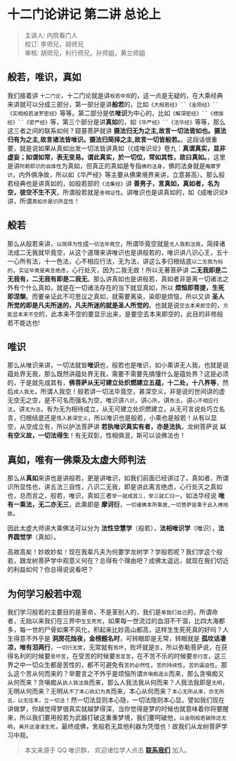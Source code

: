 # 十二门论讲记 第二讲 总论上

> 主讲人: 内院看门人 <br />
> 校订: 李师兄，胡师兄 <br />
> 审核: 胡师兄，利行师兄，孙师姐，黄兰师姐 <br />

## 般若，唯识，真如

我们接着讲 `十二门论`，十二门论就是讲`般若中观`的，这一点是无疑的，在大乘经典来讲就可以分成三部分，第一部分是讲**般若**的，比如`《大般若经》``《金刚经》``《实相般若波罗密经》`等等。第二部分是依**唯识**为中心的，比如`《解深密经》``《楞伽经》``《密严经》`等，第三个部分是讲**真如**的，如`《华严经》``《法华经》`等等，那么这三者之间的联系如何？窥基菩萨就讲 **摄法归无为之主,故言一切法皆如也。摄法归有为之主,故言诸法皆唯识。摄法归简择之主,故言一切皆般若。**。这段话很重要，就是说如果从真如出发一切法皆讲真如（《成唯识论》卷九：**真谓真实，显非虚妄；如谓如常，表无变易。谓此真实，於一切位，常如其性，故曰真如。**，这里是讲`阿赖耶识的自体性`为真如，但真正的真如是专指`佛的法身`，佛的法身就是`庵摩罗识`，内外俱净故，所以如《华严经》等主要从佛果境界来讲，立意甚高）。那么般若经典也是讲真如的，如般若部的`《法集经》`讲 **善男子，言真如，真如者，名为空，彼空不生不灭**，所谓般若就是`舍相证性`。讲唯识也是讲真如的，如《成唯识论》讲，所谓`真如亦是识所显性`！

## 般若

那么从般若来讲，`以简择为性`成`一切法毕竟空`，所谓毕竟空就是`无人我和法我`，简择诸法成二无我就毕竟空，从这个道理来讲唯识也是讲般若的，唯识讲八识心王，五十一心所有法，十一色法，心不相应行法，无为法，讲这么多归根结底`以二无我为标的`，`实证毕竟是离言绝虑`，心行处灭，因为二我无故！所以无著菩萨讲 **二无我即是二无我有，二无我有即是二我无**。那么讲真如也是讲般若，真如者非是离一切诸法之外有个什么真如，就是在一切诸法存在的当下就显真如，所以 **烦恼即菩提，生死即涅槃**。而要亲证此不可思议之真如，就需要离染，染即是烦恼，所以又讲 **圣人所觉的即是凡夫所迷的，凡夫所迷的就是圣人所觉的**。也就是说`空去本来即空`的，`方能显本来不空`的，此本来不空的要显示出来，是要空去本来即空的，此目的非修般若不能达也!

## 唯识

那么从唯识来讲，一切法就皆**唯识**也，般若也是唯识，如小乘讲无人我，也就是说蕴处界无我，那么既然讲蕴处界无我，需要不需要先搞懂什么是蕴处界？这是必须的，于是就先成其有，**佛菩萨从无可建立处炽燃建立五蕴，十二处，十八界等**，然后`成人我无`，所谓人我空！般若讲一切法毕竟空，甚深空义，非是说的世间讲的虚无空无之空，是不可名而强名为空，唯识讲`八识`，讲`心所`，讲`色法`，讲`心不相应行法`，讲`无为法`，有为无为相待成立，从无可建立处炽燃建立，从无可言说处巧立名言，归根结底还是`悟入甚深空义`，所以唯识也是般若，小乘也是般若！从有以显空，从空成立有，所以护法菩萨讲 **若执唯识真实有者，亦是法执**，龙树菩萨说 **以有空义故，一切法得生**！有无双彰，性相俱泯，斯可以谈佛法也！

## 真如，唯有一佛乘及太虚大师判法

那么从**真如**来讲也是讲般若，更是讲唯识，如我们前面已经讲过了，真如者，所谓识所显性也，讲五法三自性，八识二无我，即是讲此离言绝虑，心行处灭之真如也，总而言之，般若，唯识，真如三者`举一就成其三，举三就汇归一`，如法华经说 **唯有一乘法，无二亦无三**，此乘即是 **摩诃衍**，`一切诸佛本所乘故,一切菩萨皆乘于此入佛地故`。

因此太虚大师讲大乘佛法可以分为 **法性空慧学**（般若），**法相唯识学**（唯识），**法界圆觉学**（真如）。

高故高矣！妙故妙矣！现在我辈凡夫为何要学龙树学？学般若呢？我们学这个般若，跟龙树菩萨学中观意义何在？总得有个理由吧？成佛太遥远，就现在我们切近的利益如何？你总得说说看吧？

## 为何学习般若中观

我们学习般若的主要目的是革命，不是革别人的，我们是`革我们自己`的，所谓命者，无始以来我们在三界中`生生死死`，如果每一世流过的血泪不干涸，比四大海都多，每一世的尸骨如果不风化，积起来比妙高山都高，这样生生死死真的好吗？人生得意不外乎是 **洞房花烛夜，金榜题名时**，可转眼即是无常，转眼就是 **孤坟话凄凉，唯有泪两行**，`一切行无常`，无常就有`败坏`，败坏就是`苦`，所以弥勒菩萨说，在获得名利的时候要`思坏苦`，在受苦的时候要`思苦苦`，在不苦不乐的时候要`思行苦`，这三界之中一切众生都是苦性的，都不可避免有`苦的必然性`，`苦的持续性`，`苦的逼迫性`。那么这个苦从何而来的？举要言之不外乎是烦恼所谓`贪嗔痴造业`而来，那么贪嗔痴又从何而来？贪嗔痴从`执人我法我`而来，那么人我法我从何而来？人我法我即是`无明`，无明从何而来？无明从`不了本心执幻为真`而来，本心从何而来？`本心无所从来，亦无所去，以无住本，立一切法`！然一切法显则本心隐，一切法隐则本心显。譬如我们现在讲做梦，你越觉得梦很真实就越梦得深，当你觉得是梦的时候也就意味着你将要醒来，所以我们要用般若为武器打破这重重梦境，我们要呵破他，`以金刚般若破除这无明`，`离开这漫漫生死`，最终成佛，舍般若无其他利器为凭借也！故我们从龙树菩萨学习中观。

> 本文来源于 QQ 唯识群， 欢迎诸位学人点击 **[联系我们](https://mp.weixin.qq.com/s/lZCfWjmLjgNR165Tx4_bCQ)** 加入。

